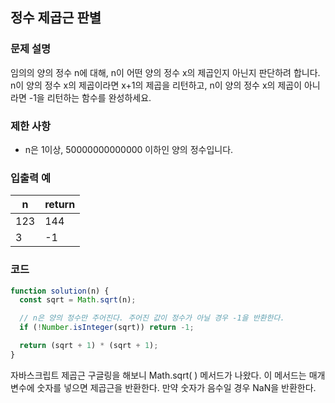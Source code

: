 ## 정수 제곱근 판별

### 문제 설명

임의의 양의 정수 n에 대해, n이 어떤 양의 정수 x의 제곱인지 아닌지 판단하려 합니다.
n이 양의 정수 x의 제곱이라면 x+1의 제곱을 리턴하고, n이 양의 정수 x의 제곱이 아니라면 -1을 리턴하는 함수를 완성하세요.

### 제한 사항

- n은 1이상, 50000000000000 이하인 양의 정수입니다.

### 입출력 예

| n   | return |
| --- | ------ |
| 123 | 144    |
| 3   | -1     |

### 코드

```js
function solution(n) {
  const sqrt = Math.sqrt(n);

  // n은 양의 정수만 주어진다. 주어진 값이 정수가 아닐 경우 -1을 반환한다.
  if (!Number.isInteger(sqrt)) return -1;

  return (sqrt + 1) * (sqrt + 1);
}
```

자바스크립트 제곱근 구글링을 해보니 Math.sqrt( ) 메서드가 나왔다. 이 메서드는 매개변수에 숫자를 넣으면 제곱근을 반환한다. 만약 숫자가 음수일 경우 NaN을 반환한다.
